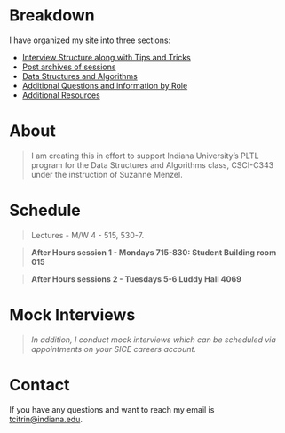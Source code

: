 ---
---
# Breakdown
I have organized my site into three sections:
*   [Interview Structure along with Tips and Tricks](structure)
*   [Post archives of sessions](archives)
*   [Data Structures and Algorithms](materials)
*   [Additional Questions and information by Role](roles)
*   [Additional Resources](resources)

# About
>I am creating this in effort to support Indiana University’s PLTL program for the Data Structures and Algorithms class, CSCI-C343 under the instruction of Suzanne Menzel.


# Schedule

>Lectures - M/W 4 - 515, 530-7.

>**After Hours session 1 - Mondays 715-830: Student Building room 015** 

>**After Hours sessions 2 - Tuesdays 5-6 Luddy Hall 4069**

# Mock Interviews

>*In addition, I conduct mock interviews which can be scheduled via appointments on your SICE careers account.*

# Contact

If you have any questions and want to reach my email is [tcitrin@indiana.edu](mailto:tcitrin@indiana.edu).

